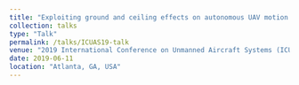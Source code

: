 ```yaml
---
title: "Exploiting ground and ceiling effects on autonomous UAV motion planning "
collection: talks
type: "Talk"
permalink: /talks/ICUAS19-talk
venue: "2019 International Conference on Unmanned Aircraft Systems (ICUAS)"
date: 2019-06-11
location: "Atlanta, GA, USA"
---
```



<!-- <iframe src="/files/pdf/CV.pdf" width="100%" height="1000" frameborder="no" border="0" marginwidth="0" marginheight="0"></iframe> -->

<!-- <a name="test"></a> -->


<!-- You can download a PDF copy of my presentation [here](/files/pdf/CV.pdf). -->


